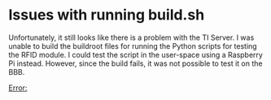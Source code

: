# Issues with running build.sh

Unfortunately, it still looks like there is a problem with the TI Server. I was unable to build the buildroot files for running the Python scripts for testing the RFID module.
I could test the script in the user-space using a Raspberry Pi instead. However, since the build fails, it was not possible to test it on the BBB.

[Error:](https://github.com/cu-ecen-5013/final-project-assignment-sast7580/blob/master/Buildroot_Issues/Build%20problem.PNG)
